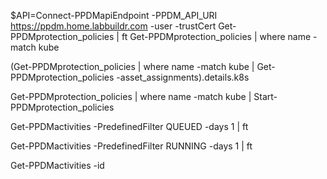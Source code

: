

$API=Connect-PPDMapiEndpoint -PPDM_API_URI https://ppdm.home.labbuildr.com -user -trustCert
Get-PPDMprotection_policies | ft
Get-PPDMprotection_policies | where name -match kube


(Get-PPDMprotection_policies | where name -match kube | Get-PPDMprotection_policies -asset_assignments).details.k8s

Get-PPDMprotection_policies | where name -match kube | Start-PPDMprotection_policies

Get-PPDMactivities -PredefinedFilter QUEUED -days 1 | ft

Get-PPDMactivities -PredefinedFilter RUNNING -days 1 | ft

Get-PPDMactivities -id